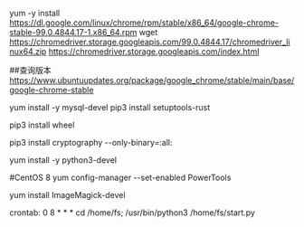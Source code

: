 yum -y install https://dl.google.com/linux/chrome/rpm/stable/x86_64/google-chrome-stable-99.0.4844.17-1.x86_64.rpm
wget https://chromedriver.storage.googleapis.com/99.0.4844.17/chromedriver_linux64.zip
https://chromedriver.storage.googleapis.com/index.html

##查询版本
https://www.ubuntuupdates.org/package/google_chrome/stable/main/base/google-chrome-stable





yum install -y mysql-devel
pip3 install setuptools-rust

pip3 install wheel

pip3 install cryptography --only-binary=:all:

yum install -y python3-devel


#CentOS 8
yum config-manager --set-enabled PowerTools

yum install ImageMagick-devel


crontab:
0 8 * * * cd /home/fs; /usr/bin/python3 /home/fs/start.py
